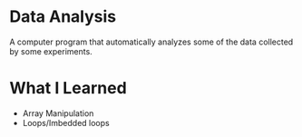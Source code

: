 # Data Analysis
A computer program that automatically analyzes some of the data collected by some experiments.

# What I Learned
- Array Manipulation
- Loops/Imbedded loops
